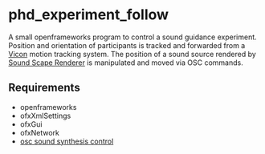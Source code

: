 # phd_experiment_follow
A small openframeworks program to control a sound guidance experiment.
Position and orientation of participants is tracked and forwarded from a [Vicon]
motion tracking system. The position of a sound source rendered by [Sound Scape Renderer]
is manipulated and moved via OSC commands.

## Requirements
* openframeworks
* ofxXmlSettings
* ofxGui
* ofxNetwork
* [osc sound synthesis control]

[Vicon]:http://www.vicon.com
[Sound Scape Renderer]:http://spatialaudio.net/ssr/
[osc sound synthesis control]:https://github.com/felixdollack/osc_sound_synthesis_control
